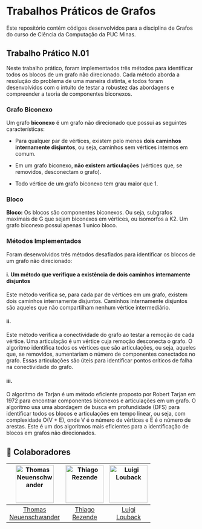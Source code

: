 # Trabalhos Práticos de Grafos

Este repositório contém códigos desenvolvidos para a disciplina de Grafos do curso de Ciência da Computação da PUC Minas.

## Trabalho Prático N.01

Neste trabalho prático, foram implementados três métodos para identificar todos os blocos de um grafo não direcionado. Cada método aborda a resolução do problema de uma maneira distinta, e todos foram desenvolvidos com o intuito de testar a robustez das abordagens e compreender a teoria de componentes biconexos.

### Grafo Biconexo

Um grafo **biconexo** é um grafo não direcionado que possui as seguintes características:

- Para qualquer par de vértices, existem pelo menos **dois caminhos internamente disjuntos**, ou seja, caminhos sem vértices internos em comum.

- Em um grafo biconexo, **não existem articulações** (vértices que, se removidos, desconectam o grafo).

- Todo vértice de um grafo biconexo tem grau maior que 1.

### Bloco

**Bloco:** Os blocos são componentes biconexos. Ou seja, subgrafos maximais de G que sejam biconexos em vértices, ou isomorfos a K2. Um grafo biconexo possui apenas 1 unico bloco.

### Métodos Implementados

Foram desenvolvidos três métodos desafiados para identificar os blocos de um grafo não direcionado:

#### **i.** Um método que verifique a existência de dois caminhos internamente disjuntos

Este método verifica se, para cada par de vértices em um grafo, existem dois caminhos internamente disjuntos. Caminhos internamente disjuntos são aqueles que não compartilham nenhum vértice intermediário.

#### **ii.** 

Este método verifica a conectividade do grafo ao testar a remoção de cada vértice. Uma articulação é um vértice cuja remoção desconecta o grafo. O algoritmo identifica todos os vértices que são articulações, ou seja, aqueles que, se removidos, aumentariam o número de componentes conectados no grafo. Essas articulações são úteis para identificar pontos críticos de falha na conectividade do grafo.

#### **iii.** 

O algoritmo de Tarjan é um método eficiente proposto por Robert Tarjan em 1972 para encontrar componentes biconexos e articulações em um grafo. O algoritmo usa uma abordagem de busca em profundidade (DFS) para identificar todos os blocos e articulações em tempo linear, ou seja, com complexidade O(V + E), onde V é o número de vértices e E é o número de arestas. Este é um dos algoritmos mais eficientes para a identificação de blocos em grafos não direcionados.


## 🧩 Colaboradores
| <img src="https://github.com/thomneuenschwander.png" width="100" height="100" alt="Thomas Neuenschwander"/> | <img src="https://github.com/ThiagoRezendeAguiar.png" width="100" height="100" alt="Thiago Rezende"/> | <img src="https://github.com/LuigiLouback.png" width="100" height="100" alt="Luigi Louback"/> |
|:---:|:---:|:---:|
| [Thomas <br> Neuenschwander](https://github.com/thomneuenschwander) | [Thiago <br> Rezende](https://github.com/ThiagoRezendeAguiar) | [Luigi <br> Louback](https://github.com/LuigiLouback) |
